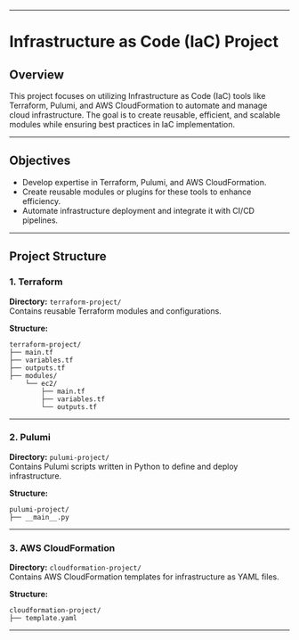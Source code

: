 

---

# Infrastructure as Code (IaC) Project

## Overview
This project focuses on utilizing Infrastructure as Code (IaC) tools like Terraform, Pulumi, and AWS CloudFormation to automate and manage cloud infrastructure. The goal is to create reusable, efficient, and scalable modules while ensuring best practices in IaC implementation.

---

## Objectives
- Develop expertise in Terraform, Pulumi, and AWS CloudFormation.
- Create reusable modules or plugins for these tools to enhance efficiency.
- Automate infrastructure deployment and integrate it with CI/CD pipelines.

---

## Project Structure

### 1. Terraform
**Directory:** `terraform-project/`  
Contains reusable Terraform modules and configurations.  

**Structure:**
```
terraform-project/
├── main.tf
├── variables.tf
├── outputs.tf
├── modules/
    └── ec2/
        ├── main.tf
        ├── variables.tf
        └── outputs.tf
```

---

### 2. Pulumi
**Directory:** `pulumi-project/`  
Contains Pulumi scripts written in Python to define and deploy infrastructure.  

**Structure:**
```
pulumi-project/
├── __main__.py
```

---

### 3. AWS CloudFormation
**Directory:** `cloudformation-project/`  
Contains AWS CloudFormation templates for infrastructure as YAML files.  

**Structure:**
```
cloudformation-project/
├── template.yaml
```

---